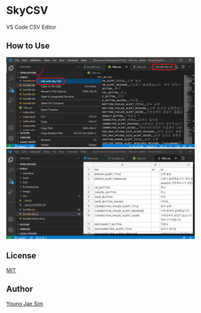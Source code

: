 # SkyCSV
VS Code CSV Editor

## How to Use
![How to Use](https://raw.githubusercontent.com/Hanul/SkyCSV/master/how-to-use.png)
![Sample](https://raw.githubusercontent.com/Hanul/SkyCSV/master/sample.png)

## License
[MIT](LICENSE)

## Author
[Young Jae Sim](https://github.com/Hanul)